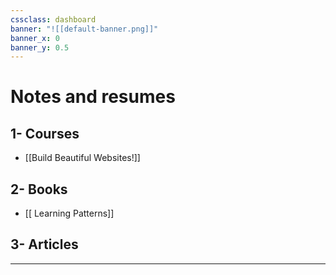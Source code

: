 ```yaml
---
cssclass: dashboard
banner: "![[default-banner.png]]"
banner_x: 0
banner_y: 0.5
---
```

# Notes and resumes

## 1-  Courses
-   [[Build Beautiful Websites!]]

## 2-  Books
- [[ Learning Patterns]]

## 3-  Articles

<hr>
